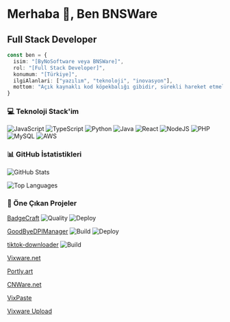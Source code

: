 # Merhaba 👋, Ben BNSWare
## Full Stack Developer

```typescript
const ben = {
  isim: "[ByNoSoftware veya BNSWare]",
  rol: "[Full Stack Developer]",
  konumum: "[Türkiye]",
  ilgiAlanlari: ["yazılım", "teknoloji", "inovasyon"],
  mottom: "Açık kaynaklı kod köpekbalığı gibidir, sürekli hareket etmelidir yoksa ölür."
}
```

### 💻 Teknoloji Stack'im
![JavaScript](https://img.shields.io/badge/javascript-%23323330.svg?style=for-the-badge&logo=javascript&logoColor=%23F7DF1E) ![TypeScript](https://img.shields.io/badge/typescript-%23007ACC.svg?style=for-the-badge&logo=typescript&logoColor=white) ![Python](https://img.shields.io/badge/python-3670A0?style=for-the-badge&logo=python&logoColor=ffdd54) ![Java](https://img.shields.io/badge/java-%23ED8B00.svg?style=for-the-badge&logo=java&logoColor=white) ![React](https://img.shields.io/badge/react-%2320232a.svg?style=for-the-badge&logo=react&logoColor=%2361DAFB) ![NodeJS](https://img.shields.io/badge/node.js-6DA55F?style=for-the-badge&logo=node.js&logoColor=white) ![PHP](https://img.shields.io/badge/php-%23777BB4.svg?style=for-the-badge&logo=php&logoColor=white) ![MySQL](https://img.shields.io/badge/mysql-%2300f.svg?style=for-the-badge&logo=mysql&logoColor=white) ![AWS](https://img.shields.io/badge/AWS-%23FF9900.svg?style=for-the-badge&logo=amazon-aws&logoColor=white)

### 📊 GitHub İstatistikleri

![GitHub Stats](https://github-readme-stats.vercel.app/api?username=bynosoftware&theme=dracula&hide_border=false&include_all_commits=true&count_private=true)

![Top Languages](https://github-readme-stats.vercel.app/api/top-langs/?username=bynosoftware&theme=dracula&hide_border=false&include_all_commits=true&count_private=true&layout=compact)

### 🚀 Öne Çıkan Projeler
[BadgeCraft](https://rozet.vixware.net) ![Quality](https://rozet.vixware.net/badge/A%2B%2B/brightgreen?style=single) ![Deploy](https://rozet.vixware.net/Deploy/Live/brightgreen)

[GoodByeDPIManager](https://github.com/ByNoSoftware/GoodByeDPIManager) ![Build](https://rozet.vixware.net/Build/Passing/brightgreen) ![Deploy](https://rozet.vixware.net/Deploy/Live/brightgreen)

[tiktok-downloader](https://github.com/ByNoSoftware/tiktok-downloader) ![Build](https://rozet.vixware.net/Build/Passing/brightgreen)

[Vixware.net](https://vixware.net)

[Portly.art](https://portly.art)

[CNWare.net](https://cnware.net)

[VixPaste](https://paste.vixware.net)

[Vixware Upload](https://upload.vixware.net)
